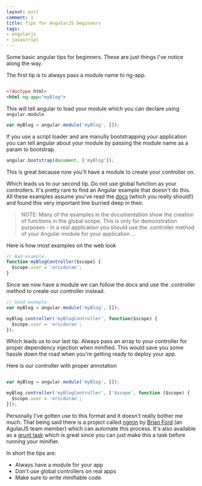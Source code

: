 ```yaml
---
layout: post
comment: 1
title: Tips for AngularJS beginners
tags:
- angularjs
- javascript
---
```


Some basic angular tips for beginners. These are just things I've notice along the way.

The first tip is to always pass a module name to ng-app.

```html

<!doctype html>
<html ng-app="myBlog">

````

This will tell angular to load your module which you can declare using ```angular.module```

```js
var myBlog = angular.module('myBlog', []);
```

If you use a script loader and are manully bootstrapping your application you can
tell angular about your module by passing the module name as a param to bootstrap.

```js
angular.bootstrap(document, ['myBlog']);
```

This is great because now you'll have a module to create your controller on.


Which leads us to our second tip. Do not use global function as your controllers.
It's pretty rare to find an Angular example that doesn't do this. All these examples
assume you've read the [docs](http://docs.angularjs.org/guide/dev_guide.mvc.understanding_controller)
(which you really should!) and found this very important line burried deep in their.

>
>NOTE: Many of the examples in the documentation show the creation of functions in the
>global scope. This is only for demonstration purposes - in a real application you
>should use the .controller method of your Angular module for your application ...
>

Here is how most examples on the web look

```js
// Bad example.
function myBlogController($scope) {
  $scope.user = 'ericduran';
}
```

Since we now have a module we can follow the docs and use the .controller method to
create our controller instead.

```js
// Good example.
var myBlog = angular.module('myBlog', []);

myBlog.controller('myBlogController', function($scope) {
  $scope.user = 'ericduran';
});

```

Which leads us to our last tip. Always pass an array to your controller for proper dependency injection when minified.
This would save you some hassle down the road when you're getting ready to deploy your app.

Here is our controller with proper annotation
```js

var myBlog = angular.module('myBlog', []);

myBlog.controller('myBlogController', ['$scope', function ($scope) {
  $scope.user = 'ericduran';
}]);

```

Personally I've gotten use to this format and it doesn't really bother me much. That being said there is a project
called [ngmin](https://github.com/btford/ngmin) by [Brian Ford](https://github.com/btford) (an AgularJS team member)
which can automate this process. It's also available as a [grunt task](https://github.com/btford/grunt-ngmin) which
is great since you can just make this a task before running your minifier.


In short the tips are:
 * Always have a module for your app
 * Don't use global controllers on real apps
 * Make sure to write minifiable code

